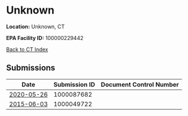 # Unknown

**Location:** Unknown, CT

**EPA Facility ID:** 100000229442

[Back to CT Index](../../index.md)

## Submissions

| Date | Submission ID | Document Control Number |
|------|--------------|-------------------------|
| [2020-05-26](submissions/1000087682.md) | 1000087682 |  |
| [2015-06-03](submissions/1000049722.md) | 1000049722 |  |
